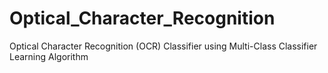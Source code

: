# Optical_Character_Recognition
Optical Character Recognition (OCR) Classifier using Multi-Class Classifier Learning Algorithm
